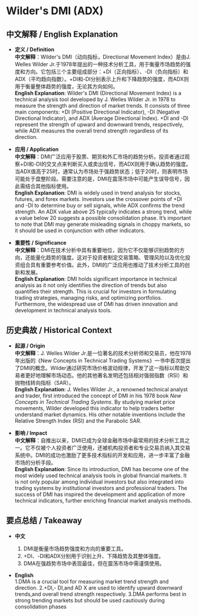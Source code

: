 # Wilder's DMI (ADX)

## 中文解释 / English Explanation

* **定义 / Definition**  
  **中文解释**：Wilder's DMI（动向指标，Directional Movement Index）是由J. Welles Wilder Jr.于1978年提出的一种技术分析工具，用于衡量市场趋势的强度和方向。它包括三个主要组成部分：+DI（正向指标）、-DI（负向指标）和ADX（平均趋向指数）。+DI和-DI分别表示上升和下降趋势的强度，而ADX则用于衡量整体趋势的强度，无论其方向如何。  
  **English Explanation**: Wilder's DMI (Directional Movement Index) is a technical analysis tool developed by J. Welles Wilder Jr. in 1978 to measure the strength and direction of market trends. It consists of three main components: +DI (Positive Directional Indicator), -DI (Negative Directional Indicator), and ADX (Average Directional Index). +DI and -DI represent the strength of upward and downward trends, respectively, while ADX measures the overall trend strength regardless of its direction.

* **应用 / Application**  
  **中文解释**：DMI广泛应用于股票、期货和外汇市场的趋势分析。投资者通过观察+DI和-DI的交叉点来判断买入或卖出信号，而ADX则用于确认趋势的强度。当ADX值高于25时，通常认为市场处于强趋势状态；低于20时，则表明市场可能处于盘整阶段。需要注意的是，DMI在震荡市场中可能产生误导信号，因此需结合其他指标使用。  
  **English Explanation**: DMI is widely used in trend analysis for stocks, futures, and forex markets. Investors use the crossover points of +DI and -DI to determine buy or sell signals, while ADX confirms the trend strength. An ADX value above 25 typically indicates a strong trend, while a value below 20 suggests a possible consolidation phase. It’s important to note that DMI may generate misleading signals in choppy markets, so it should be used in conjunction with other indicators.

* **重要性 / Significance**  
  **中文解释**：DMI在技术分析中具有重要地位，因为它不仅能够识别趋势的方向，还能量化趋势的强度。这对于投资者制定交易策略、管理风险以及优化投资组合具有重要参考价值。此外，DMI的广泛应用也推动了技术分析工具的创新和发展。  
  **English Explanation**: DMI holds significant importance in technical analysis as it not only identifies the direction of trends but also quantifies their strength. This is crucial for investors in formulating trading strategies, managing risks, and optimizing portfolios. Furthermore, the widespread use of DMI has driven innovation and development in technical analysis tools.

## 历史典故 / Historical Context

* **起源 / Origin**  
  **中文解释**：J. Welles Wilder Jr.是一位著名的技术分析师和交易员，他在1978年出版的《New Concepts in Technical Trading Systems》一书中首次提出了DMI的概念。Wilder通过研究市场价格波动规律，开发了这一指标以帮助交易者更好地理解市场动态。他的其他著名发明还包括相对强弱指数（RSI）和抛物线转向指标（SAR）。  
  **English Explanation**: J. Welles Wilder Jr., a renowned technical analyst and trader, first introduced the concept of DMI in his 1978 book *New Concepts in Technical Trading Systems*. By studying market price movements, Wilder developed this indicator to help traders better understand market dynamics. His other notable inventions include the Relative Strength Index (RSI) and the Parabolic SAR.

* **影响 / Impact**  
  **中文解释**：自推出以来，DMI已成为全球金融市场中最常用的技术分析工具之一。它不仅被个人投资者广泛使用，还被机构投资者和专业交易员纳入其交易系统中。DMI的成功也激励了更多技术指标的开发和应用，进一步丰富了金融市场的分析手段。  
  **English Explanation**: Since its introduction, DMI has become one of the most widely used technical analysis tools in global financial markets. It is not only popular among individual investors but also integrated into trading systems by institutional investors and professional traders. The success of DMI has inspired the development and application of more technical indicators, further enriching financial market analysis methods.

## 要点总结 / Takeaway

* **中文**  
  1. DMI是衡量市场趋势强度和方向的重要工具。
  2. +DI、-DI和ADX分别用于识别上升、下降趋势及其整体强度。
  3. DMA在强趋势市场中表现最佳，但在震荡市场中需谨慎使用。

* **English**  
  1.DMA is a crucial tool for measuring market trend strength and direction.
  2.+DI,- DI,and AD X are used to identify upward downward trends,and overall trend strength respectively.
  3.DMA performs best in strong trending markets but should be used cautiously during consolidation phases
